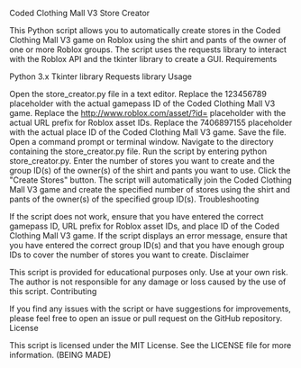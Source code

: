 Coded Clothing Mall V3 Store Creator

This Python script allows you to automatically create stores in the Coded Clothing Mall V3 game on Roblox using the shirt and pants of the owner of one or more Roblox groups. The script uses the requests library to interact with the Roblox API and the tkinter library to create a GUI.
Requirements

Python 3.x
Tkinter library
Requests library
Usage

Open the store_creator.py file in a text editor.
Replace the 123456789 placeholder with the actual gamepass ID of the Coded Clothing Mall V3 game.
Replace the http://www.roblox.com/asset/?id= placeholder with the actual URL prefix for Roblox asset IDs.
Replace the 7406897155 placeholder with the actual place ID of the Coded Clothing Mall V3 game.
Save the file.
Open a command prompt or terminal window.
Navigate to the directory containing the store_creator.py file.
Run the script by entering python store_creator.py.
Enter the number of stores you want to create and the group ID(s) of the owner(s) of the shirt and pants you want to use.
Click the "Create Stores" button.
The script will automatically join the Coded Clothing Mall V3 game and create the specified number of stores using the shirt and pants of the owner(s) of the specified group ID(s).
Troubleshooting

If the script does not work, ensure that you have entered the correct gamepass ID, URL prefix for Roblox asset IDs, and place ID of the Coded Clothing Mall V3 game.
If the script displays an error message, ensure that you have entered the correct group ID(s) and that you have enough group IDs to cover the number of stores you want to create.
Disclaimer

This script is provided for educational purposes only. Use at your own risk. The author is not responsible for any damage or loss caused by the use of this script.
Contributing

If you find any issues with the script or have suggestions for improvements, please feel free to open an issue or pull request on the GitHub repository.
License

This script is licensed under the MIT License. See the LICENSE file for more information. (BEING MADE)

